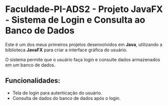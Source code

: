 # Faculdade-PI-ADS2 - Projeto JavaFX - Sistema de Login e Consulta ao Banco de Dados

Este é um dos meus primeiros projetos desenvolvidos em **Java**, utilizando a biblioteca **JavaFX** para criar a interface gráfica do usuário.

O sistema permite que o usuário faça login e consulte dados armazenados em um banco de dados.

## Funcionalidades:
- Tela de login para autenticação do usuário.
- Consulta de dados do banco de dados após o login.
